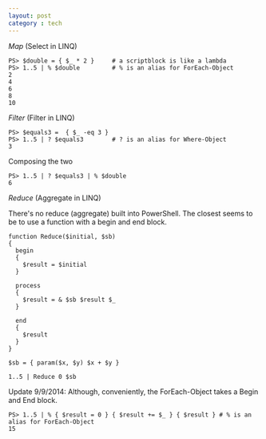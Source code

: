 ```yaml
---
layout: post
category : tech
---
```


*Map* (Select in LINQ)

    PS> $double = { $_ * 2 }     # a scriptblock is like a lambda
    PS> 1..5 | % $double         # % is an alias for ForEach-Object
    2
    4
    6
    8
    10

*Filter* (Filter in LINQ)

    PS> $equals3 =  { $_ -eq 3 }
    PS> 1..5 | ? $equals3        # ? is an alias for Where-Object
    3

Composing the two

    PS> 1..5 | ? $equals3 | % $double
    6

*Reduce* (Aggregate in LINQ)

There's no reduce (aggregate) built into PowerShell. The closest seems to be to use a function with a begin and end block.

    function Reduce($initial, $sb)
    {
      begin
      {
        $result = $initial
      }

      process
      {
        $result = & $sb $result $_
      }

      end
      {
        $result
      }
    }

    $sb = { param($x, $y) $x + $y }

    1..5 | Reduce 0 $sb

Update 9/9/2014: Although, conveniently, the ForEach-Object takes a Begin and End block.

    PS> 1..5 | % { $result = 0 } { $result += $_ } { $result } # % is an alias for ForEach-Object
    15
